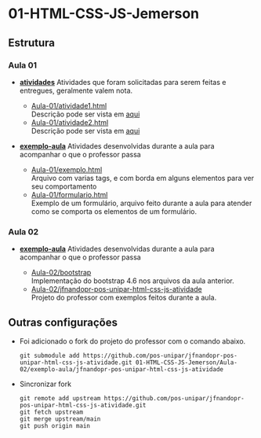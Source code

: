 # 01-HTML-CSS-JS-Jemerson

## Estrutura

### Aula 01

- [**atividades**](./Aula-01/atividades/)
    Atividades que foram solicitadas para serem feitas e entregues, geralmente valem nota.

    - [Aula-01/atividade1.html](./Aula-01/atividades/atividade1.html)  
        Descrição pode ser vista em [aqui](https://pos-unipar.github.io/docs/html-css-js#atividade-1)
    - [Aula-01/atividade2.html](./Aula-01/atividades/atividade2.html)  
    Descrição pode ser vista em [aqui](https://pos-unipar.github.io/docs/html-css-js#atividade-2)

- [**exemplo-aula**](./Aula-01/exemplo-aula/)
    Atividades desenvolvidas durante a aula para acompanhar o que o professor passa

    - [Aula-01/exemplo.html](./Aula-01/exemplo-aula/exemplo.html)  
        Arquivo com varias tags, e com borda em alguns elementos para ver seu comportamento
    - [Aula-01/formulario.html](./Aula-01/exemplo-aula/formulario.html)  
        Exemplo de um formulário, arquivo feito durante a aula para atender como se comporta os elementos de um formulário.

### Aula 02
- [**exemplo-aula**](./Aula-02/exemplo-aula/)
    Atividades desenvolvidas durante a aula para acompanhar o que o professor passa

    - [Aula-02/bootstrap](./Aula-02/exemplo-aula/bootstrap/)  
        Implementação do bootstrap 4.6 nos arquivos da aula anterior.
    - [Aula-02/jfnandopr-pos-unipar-html-css-js-atividade](https://github.com/pos-unipar/jfnandopr-pos-unipar-html-css-js-atividade/tree/ac9291675b85a4a733aef4c415b0f33f0533304e)  
        Projeto do professor com exemplos feitos durante a aula.


## Outras configurações

- Foi adicionado o fork do projeto do professor com o comando abaixo.  
    ```
    git submodule add https://github.com/pos-unipar/jfnandopr-pos-unipar-html-css-js-atividade.git 01-HTML-CSS-JS-Jemerson/Aula-02/exemplo-aula/jfnandopr-pos-unipar-html-css-js-atividade
    ```

- Sincronizar fork  
    ```
    git remote add upstream https://github.com/pos-unipar/jfnandopr-pos-unipar-html-css-js-atividade.git
    git fetch upstream
    git merge upstream/main
    git push origin main
    ```

